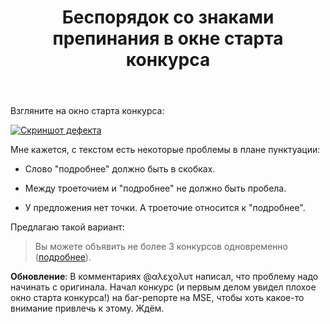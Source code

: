 ﻿---
title: "Беспорядок со знаками препинания в окне старта конкурса"
se.owner.user_id: 532877
se.owner.display_name: "Зонтик"
se.owner.link: "https://ru.meta.stackoverflow.com/users/532877/%d0%97%d0%be%d0%bd%d1%82%d0%b8%d0%ba"
se.link: "https://ru.meta.stackoverflow.com/questions/12998/%d0%91%d0%b5%d1%81%d0%bf%d0%be%d1%80%d1%8f%d0%b4%d0%be%d0%ba-%d1%81%d0%be-%d0%b7%d0%bd%d0%b0%d0%ba%d0%b0%d0%bc%d0%b8-%d0%bf%d1%80%d0%b5%d0%bf%d0%b8%d0%bd%d0%b0%d0%bd%d0%b8%d1%8f-%d0%b2-%d0%be%d0%ba%d0%bd%d0%b5-%d1%81%d1%82%d0%b0%d1%80%d1%82%d0%b0-%d0%ba%d0%be%d0%bd%d0%ba%d1%83%d1%80%d1%81%d0%b0"
se.question_id: 12998
se.post_type: question
---
<p>Взгляните на окно старта конкурса:</p>
<p><a href="https://i.stack.imgur.com/2WH7W.png" rel="nofollow noreferrer"><img src="https://i.stack.imgur.com/2WH7W.png" alt="Скриншот дефекта" /></a></p>
<p>Мне кажется, с текстом есть некоторые проблемы в плане пунктуации:</p>
<ul>
<li><p>Слово &quot;подробнее&quot; должно быть в скобках.</p>
</li>
<li><p>Между троеточием и &quot;подробнее&quot; не должно быть пробела.</p>
</li>
<li><p>У предложения нет точки. А троеточие относится к &quot;подробнее&quot;.</p>
</li>
</ul>
<p>Предлагаю такой вариант:</p>
<blockquote>
<p>Вы можете объявить не более 3 конкурсов одновременно (<a href="https://ru.stackoverflow.com/help/bounty">подробнее</a>).</p>
</blockquote>
<p><strong>Обновление</strong>:
В комментариях @αλεχολυτ написал, что проблему надо начинать с оригинала. Начал конкурс (и первым делом увидел плохое окно старта конкурса!) на баг-репорте на MSE, чтобы хоть какое-то внимание привлечь к этому. Ждём.</p>
